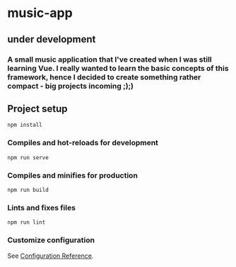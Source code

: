 # music-app
## under development

### A small music application that I've created when I was still learning Vue. I really wanted to learn the basic concepts of this framework, hence I decided to create something rather compact - big projects incoming ;);) 

## Project setup
```
npm install
```

### Compiles and hot-reloads for development
```
npm run serve
```

### Compiles and minifies for production
```
npm run build
```

### Lints and fixes files
```
npm run lint
```

### Customize configuration
See [Configuration Reference](https://cli.vuejs.org/config/).
